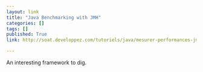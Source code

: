 ```yaml
---
layout: link
title: "Java Benchmarking with JMH"
categories: []
tags: []
published: True
link: http://soat.developpez.com/tutoriels/java/mesurer-performances-jmh/

---
```


An interesting framework to dig.
